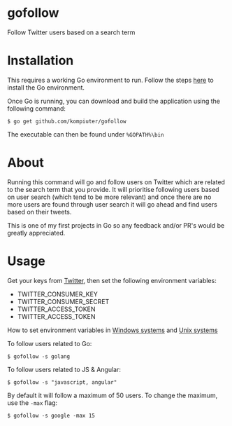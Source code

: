 # gofollow
Follow Twitter users based on a search term

# Installation
This requires a working Go environment to run. Follow the steps [here](http://golang.org/doc/install) to install the Go environment.

Once Go is running, you can download and build the application using the following command:

<code>$ go get github.com/kompiuter/gofollow</code>

The executable can then be found under
<code>%GOPATH%\bin</code>

# About
Running this command will go and follow users on Twitter which are related to the search term that you provide. It will prioritise following users based on user search (which tend to be more relevant) and once there are no more users are found through user search it will go ahead and find users based on their tweets.

This is one of my first projects in Go so any feedback and/or PR's would be greatly appreciated.

# Usage
Get your keys from [Twitter](https://apps.twitter.com/), then set the following environment variables:
- TWITTER_CONSUMER_KEY
- TWITTER_CONSUMER_SECRET
- TWITTER_ACCESS_TOKEN
- TWITTER_ACCESS_TOKEN

How to set environment variables in [Windows systems](http://ss64.com/nt/set.html) and [Unix systems](http://www.cyberciti.biz/faq/set-environment-variable-unix/)



To follow users related to Go:

<code>$ gofollow -s golang</code>

To follow users related to JS & Angular:

<code>$ gofollow -s "javascript, angular"</code>

By default it will follow a maximum of 50 users. To change the maximum, use the ``-max`` flag:

<code>$ gofollow -s google -max 15 
